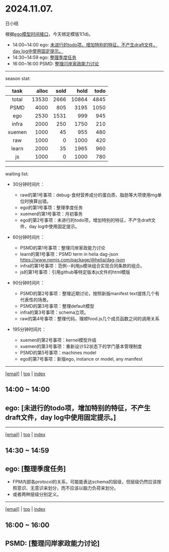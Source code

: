 # 2024.11.07.
日小结

<a id="top"></a>
根据[ego模型时间接口](https://gitee.com/hyg/blog/blob/master/timeflow.md)，今天绑定模版1(1d)。

<a id="index"></a>
- 14:00~14:00	ego: [未进行的todo项，增加特别的特征，不产生draft文件，day log中使用固定提示。](#20241107140000)
- 14:30~14:59	ego: [整理季度任务](#20241107143000)
- 16:00~16:00	PSMD: [整理闫岸家政能力讨论](#20241107160000)

---
season stat:

| task | alloc | sold | hold | todo |
| :---: | ---: | ---: | ---: | ---: |
| total | 13530 | 2666 | 10864 | 4845 |
| PSMD | 4000 | 805 | 3195 | 1050 |
| ego | 2530 | 1531 | 999 | 945 |
| infra | 2000 | 250 | 1750 | 210 |
| xuemen | 1000 | 45 | 955 | 480 |
| raw | 1000 | 0 | 1000 | 420 |
| learn | 2000 | 35 | 1965 | 960 |
| js | 1000 | 0 | 1000 | 780 |

---
waiting list:


- 30分钟时间片：
  - raw的第1号事项：debug-食材营养成分的蛋白质、脂肪等大项使用mg单位时换算出错。
  - ego的第1号事项：整理季度任务
  - xuemen的第1号事项：月初事务
  - ego的第2号事项：未进行的todo项，增加特别的特征，不产生draft文件，day log中使用固定提示。

- 60分钟时间片：
  - PSMD的第1号事项：整理闫岸家政能力讨论
  - learn的第1号事项：PSMD term in helia dag-json https://www.npmjs.com/package/@helia/dag-json
  - infra的第1号事项：范例--利用js模块组合实现合同条款的组合。
  - js的第1号事项：引用github等特定版本js文件的html模版

- 90分钟时间片：
  - PSMD的第2号事项：整理近期讨论，按照新版manifest text提炼几个有代表性的场景。
  - PSMD的第3号事项：整理default模型
  - infra的第3号事项：schema立项。
  - raw的第4号事项：整理代码，理顺food.js几个成员函数之间的调用关系

- 195分钟时间片：
  - xuemen的第2号事项：kernel模型升级
  - xuemen的第3号事项：重新设计S2状态下的学门基本管理制度
  - PSMD的第5号事项：machines model
  - ego的第7号事项：新版ego, instance or model, any manifest

---
<a href="mailto:huangyg@mars22.com?subject=关于2024.11.07.[未进行的todo项，增加特别的特征，不产生draft文件，day log中使用固定提示。]任务&body=日期: 2024.11.07.%0D%0A序号: 5%0D%0A手稿:../../draft/2024/11/20241107.01.md%0D%0A---请勿修改邮件主题及以上内容 从下一行开始写您的想法---%0D%0A">[email]</a> | [top](#top) | [index](#index)
<a id="20241107140000"></a>
## 14:00 ~ 14:00
## ego: [未进行的todo项，增加特别的特征，不产生draft文件，day log中使用固定提示。]


---
<a href="mailto:huangyg@mars22.com?subject=关于2024.11.07.[整理季度任务]任务&body=日期: 2024.11.07.%0D%0A序号: 6%0D%0A手稿:../../draft/2024/11/20241107.02.md%0D%0A---请勿修改邮件主题及以上内容 从下一行开始写您的想法---%0D%0A">[email]</a> | [top](#top) | [index](#index)
<a id="20241107143000"></a>
## 14:30 ~ 14:59
## ego: [整理季度任务]

- FPM内部各protocol的关系，可能能表达schema的层级，但层级仍然应该按照意识、无意识来划分，而不应该以脑力负荷来划分。
- 或者两种层级分别定义。

---
<a href="mailto:huangyg@mars22.com?subject=关于2024.11.07.[整理闫岸家政能力讨论]任务&body=日期: 2024.11.07.%0D%0A序号: 8%0D%0A手稿:../../draft/2024/11/20241107.03.md%0D%0A---请勿修改邮件主题及以上内容 从下一行开始写您的想法---%0D%0A">[email]</a> | [top](#top) | [index](#index)
<a id="20241107160000"></a>
## 16:00 ~ 16:00
## PSMD: [整理闫岸家政能力讨论]

